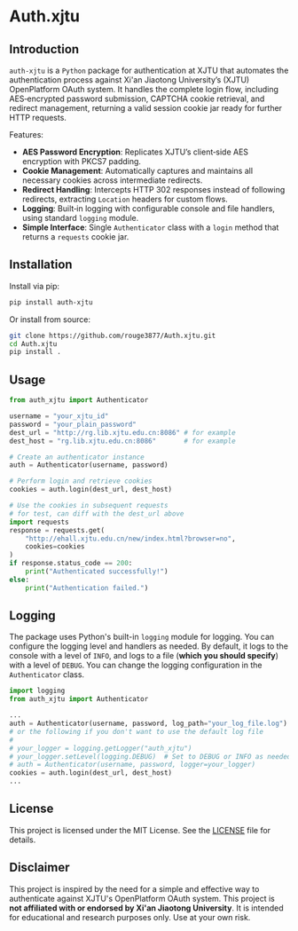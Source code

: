# Auth.xjtu


## Introduction
`auth-xjtu` is a `Python` package for authentication at XJTU that automates the authentication process against Xi'an Jiaotong University’s (XJTU) OpenPlatform OAuth system. It handles the complete login flow, including AES‑encrypted password submission, CAPTCHA cookie retrieval, and redirect management, returning a valid session cookie jar ready for further HTTP requests.

Features:

* **AES Password Encryption**: Replicates XJTU’s client‑side AES encryption with PKCS7 padding.
* **Cookie Management**: Automatically captures and maintains all necessary cookies across intermediate redirects.
* **Redirect Handling**: Intercepts HTTP 302 responses instead of following redirects, extracting `Location` headers for custom flows.
* **Logging**: Built‑in logging with configurable console and file handlers, using standard `logging` module.
* **Simple Interface**: Single `Authenticator` class with a `login` method that returns a `requests` cookie jar.

## Installation

Install via pip:

```bash
pip install auth-xjtu
```

Or install from source:

```bash
git clone https://github.com/rouge3877/Auth.xjtu.git
cd Auth.xjtu
pip install .
```

## Usage

```python
from auth_xjtu import Authenticator

username = "your_xjtu_id"
password = "your_plain_password"
dest_url = "http://rg.lib.xjtu.edu.cn:8086" # for example
dest_host = "rg.lib.xjtu.edu.cn:8086"       # for example

# Create an authenticator instance
auth = Authenticator(username, password)

# Perform login and retrieve cookies
cookies = auth.login(dest_url, dest_host)

# Use the cookies in subsequent requests
# for test, can diff with the dest_url above
import requests
response = requests.get(
    "http://ehall.xjtu.edu.cn/new/index.html?browser=no",
    cookies=cookies
)
if response.status_code == 200:
    print("Authenticated successfully!")
else:
    print("Authentication failed.")
```

## Logging
The package uses Python's built-in `logging` module for logging. You can configure the logging level and handlers as needed. By default, it logs to the console with a level of `INFO`, and logs to a file (**which you should specify**) with a level of `DEBUG`. You can change the logging configuration in the `Authenticator` class.


```python
import logging
from auth_xjtu import Authenticator

...
auth = Authenticator(username, password, log_path="your_log_file.log")
# or the following if you don't want to use the default log file
#
# your_logger = logging.getLogger("auth_xjtu")
# your_logger.setLevel(logging.DEBUG)  # Set to DEBUG or INFO as needed
# auth = Authenticator(username, password, logger=your_logger)
cookies = auth.login(dest_url, dest_host)
...

```


## License
This project is licensed under the MIT License. See the [LICENSE](LICENSE) file for details.


## Disclaimer
This project is inspired by the need for a simple and effective way to authenticate against XJTU's OpenPlatform OAuth system. This project is **not affiliated with or endorsed by Xi'an Jiaotong University**. It is intended for educational and research purposes only. Use at your own risk.
